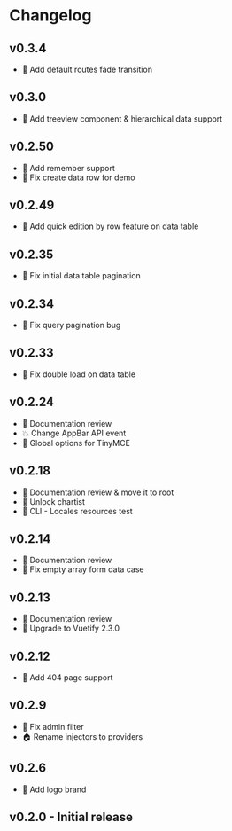 # Changelog

## v0.3.4

* 🚀 Add default routes fade transition

## v0.3.0

* 🚀 Add treeview component & hierarchical data support

## v0.2.50

* 🚀 Add remember support
* 🐛 Fix create data row for demo

## v0.2.49

* 🚀 Add quick edition by row feature on data table

## v0.2.35

* 🐛 Fix initial data table pagination

## v0.2.34

* 🐛 Fix query pagination bug

## v0.2.33

* 🐛 Fix double load on data table

## v0.2.24

* 📝 Documentation review
* 💥 Change AppBar API event
* 🚀 Global options for TinyMCE

## v0.2.18

* 📝 Documentation review & move it to root
* 🐛 Unlock chartist
* 🐛 CLI - Locales resources test

## v0.2.14

* 📝 Documentation review
* 🐛 Fix empty array form data case

## v0.2.13

* 📝 Documentation review
* 🚀 Upgrade to Vuetify 2.3.0

## v0.2.12

* 🚀 Add 404 page support

## v0.2.9

* 🐛 Fix admin filter
* 🏠 Rename injectors to providers

## v0.2.6

* 📝 Add logo brand

## v0.2.0 - Initial release
